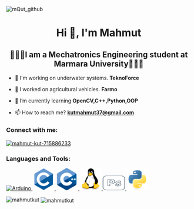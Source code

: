![mQut_github](https://github.com/MahmutKut/MahmutKut/assets/101016134/8b4ac690-5254-46f1-ad17-9c9363d85dbf)

<h1 align="center">Hi 👋, I'm Mahmut</h1>
<h2 align="center">👨🏻‍💻I am a Mechatronics Engineering student at Marmara University👨🏻‍💻</h2>

- 🌊 I'm working on underwater systems. **TeknoForce**

- 🌾 I worked on agricultural vehicles. **Farmo**

- 🌱 I’m currently learning **OpenCV,C++,Python,OOP**

- 📫 How to reach me? **kutmahmut37@gmail.com**

<h3 align="left">Connect with me:</h3>
<p align="left">
<a href="https://linkedin.com/in/mahmut-kut-715886233" target="blank"><img align="center" src="https://raw.githubusercontent.com/rahuldkjain/github-profile-readme-generator/master/src/images/icons/Social/linked-in-alt.svg" alt="mahmut-kut-715886233" height="30" width="40" /></a>
</p>

<h3 align="left">Languages and Tools:</h3>
<p align="left"> <a href="https://www.arduino.cc/" target="_blank" rel="noreferrer"> <img src="https://cdn.worldvectorlogo.com/logos/arduino-1.svg" alt="Arduino" width="60" height="60"/> </a> <a href="https://www.cprogramming.com/" target="_blank" rel="noreferrer"> <img src="https://raw.githubusercontent.com/devicons/devicon/master/icons/c/c-original.svg" alt="C" width="60" height="60"/> </a> <a href="https://www.w3schools.com/cpp/" target="_blank" rel="noreferrer"> <img src="https://raw.githubusercontent.com/devicons/devicon/master/icons/cplusplus/cplusplus-original.svg" alt="C++" width="60" height="60"/> </a> <a href="https://www.linux.org/" target="_blank" rel="noreferrer"> <img src="https://raw.githubusercontent.com/devicons/devicon/master/icons/linux/linux-original.svg" alt="Linux" width="60" height="60"/> </a> <a href="https://www.photoshop.com/en" target="_blank" rel="noreferrer"> <img src="https://raw.githubusercontent.com/devicons/devicon/master/icons/photoshop/photoshop-line.svg" alt="Photoshop" width="60" height="40"/> </a> <a href="https://www.python.org" target="_blank" rel="noreferrer"> <img src="https://raw.githubusercontent.com/devicons/devicon/master/icons/python/python-original.svg" alt="Python" width="60" height="60"/> </a> </p>

<p><img align="left" src="https://github-readme-stats.vercel.app/api/top-langs?username=mahmutkut&show_icons=true&locale=en&layout=compact" alt="mahmutkut" /></p>
<p>&nbsp;<img align="center" src="https://github-readme-stats.vercel.app/api?username=mahmutkut&show_icons=true&locale=en" alt="mahmutkut" /></p>



